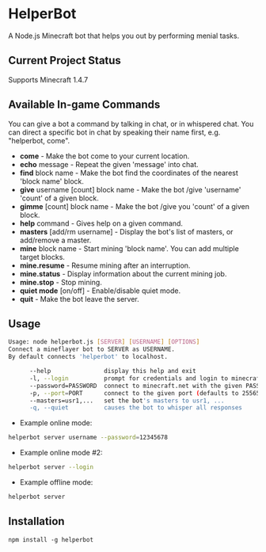 # HelperBot

A Node.js Minecraft bot that helps you out by performing menial tasks.

## Current Project Status

Supports Minecraft 1.4.7

## Available In-game Commands

You can give a bot a command by talking in chat, or in whispered chat.
You can direct a specific bot in chat by speaking their name first, e.g. "helperbot, come".

 - **come** - Make the bot come to your current location.
 - **echo** message - Repeat the given 'message' into chat.
 - **find** block name - Make the bot find the coordinates of the nearest 'block name' block.
 - **give** username [count] block name - Make the bot /give 'username' 'count' of a given block.
 - **gimme** [count] block name - Make the bot /give you 'count' of a given block.
 - **help** command - Gives help on a given command.
 - **masters** [add/rm username] - Display the bot's list of masters, or add/remove a master.
 - **mine** block name - Start mining 'block name'. You can add multiple target blocks.
 - **mine.resume** - Resume mining after an interruption.
 - **mine.status** - Display information about the current mining job.
 - **mine.stop** - Stop mining.
 - **quiet mode** [on/off] - Enable/disable quiet mode.
 - **quit** - Make the bot leave the server.

## Usage

```sh
Usage: node helperbot.js [SERVER] [USERNAME] [OPTIONS]
Connect a mineflayer bot to SERVER as USERNAME.
By default connects 'helperbot' to localhost.

      --help               display this help and exit
      -l, --login          prompt for credentials and login to minecraft.net
      --password=PASSWORD  connect to minecraft.net with the given PASSWORD
      -p, --port=PORT      connect to the given port (defaults to 25565)
      --masters=usr1,...   set the bot's masters to usr1, ...
      -q, --quiet          causes the bot to whisper all responses
```

 - Example online mode:

```sh
helperbot server username --password=12345678
```

 - Example online mode #2:

```sh
helperbot server --login
```

 - Example offline mode:

```sh
helperbot server
```

## Installation

`npm install -g helperbot`
